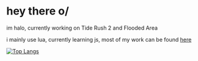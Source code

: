 # hey there o/
im halo, currently working on Tide Rush 2 and Flooded Area

i mainly use lua, currently learning js, most of my work can be found [here](https://github.com/HaloDevGames)

[![Top Langs](https://github-readme-stats.vercel.app/api/top-langs/?username=xXHaloEpicXx&layout=donut)](https://github.com/anuraghazra/github-readme-stats)

<!--
**xXHaloEpicXx/xxhaloepicxx** is a ✨ _special_ ✨ repository because its `README.md` (this file) appears on your GitHub profile.

Here are some ideas to get you started:

- 🔭 I’m currently working on ...
- 🌱 I’m currently learning ...
- 👯 I’m looking to collaborate on ...
- 🤔 I’m looking for help with ...
- 💬 Ask me about ...
- 📫 How to reach me: ...
- 😄 Pronouns: ...
- ⚡ Fun fact: ...
-->

